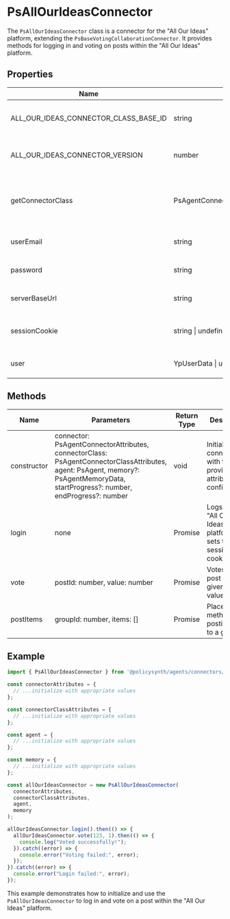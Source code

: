 # PsAllOurIdeasConnector

The `PsAllOurIdeasConnector` class is a connector for the "All Our Ideas" platform, extending the `PsBaseVotingCollaborationConnector`. It provides methods for logging in and voting on posts within the "All Our Ideas" platform.

## Properties

| Name                | Type                        | Description                                                                 |
|---------------------|-----------------------------|-----------------------------------------------------------------------------|
| ALL_OUR_IDEAS_CONNECTOR_CLASS_BASE_ID | string                      | Static constant for the connector class base ID.                            |
| ALL_OUR_IDEAS_CONNECTOR_VERSION       | number                      | Static constant for the connector version.                                  |
| getConnectorClass    | PsAgentConnectorClassCreationAttributes | Static property defining the connector class attributes.                    |
| userEmail           | string                      | The email of the user for authentication.                                   |
| password            | string                      | The password of the user for authentication.                                |
| serverBaseUrl       | string                      | The base URL of the "All Our Ideas" server.                                 |
| sessionCookie       | string \| undefined         | The session cookie received after login.                                    |
| user                | YpUserData \| undefined     | The user data received after login.                                         |

## Methods

| Name       | Parameters                                                                 | Return Type | Description                                                                 |
|------------|----------------------------------------------------------------------------|-------------|-----------------------------------------------------------------------------|
| constructor | connector: PsAgentConnectorAttributes, connectorClass: PsAgentConnectorClassAttributes, agent: PsAgent, memory?: PsAgentMemoryData, startProgress?: number, endProgress?: number | void        | Initializes the connector with the provided attributes and configuration.   |
| login      | none                                                                       | Promise<void> | Logs in to the "All Our Ideas" platform and sets the session cookie.        |
| vote       | postId: number, value: number                                              | Promise<void> | Votes on a post with the given ID and value.                                |
| postItems  | groupId: number, items: []                                                 | Promise<boolean> | Placeholder method for posting items to a group.                            |

## Example

```typescript
import { PsAllOurIdeasConnector } from '@policysynth/agents/connectors/collaboration/allOurIdeasConnector.js';

const connectorAttributes = {
  // ...initialize with appropriate values
};

const connectorClassAttributes = {
  // ...initialize with appropriate values
};

const agent = {
  // ...initialize with appropriate values
};

const memory = {
  // ...initialize with appropriate values
};

const allOurIdeasConnector = new PsAllOurIdeasConnector(
  connectorAttributes,
  connectorClassAttributes,
  agent,
  memory
);

allOurIdeasConnector.login().then(() => {
  allOurIdeasConnector.vote(123, 1).then(() => {
    console.log("Voted successfully!");
  }).catch((error) => {
    console.error("Voting failed:", error);
  });
}).catch((error) => {
  console.error("Login failed:", error);
});
```

This example demonstrates how to initialize and use the `PsAllOurIdeasConnector` to log in and vote on a post within the "All Our Ideas" platform.